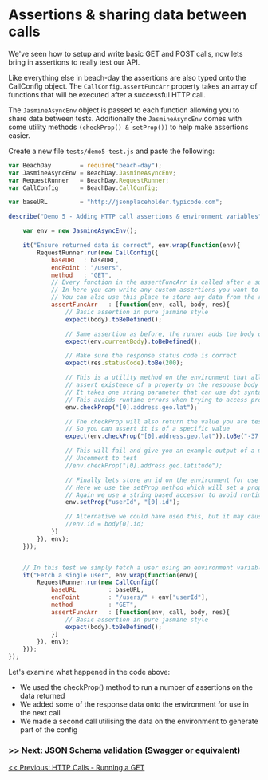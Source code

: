 # Assertions & sharing data between calls

We've seen how to setup and write basic GET and POST calls, now lets bring in assertions to really test our API.

Like everything else in beach-day the assertions are also typed onto the CallConfig object.
The `CallConfig.assertFuncArr` property takes an array of functions that will be executed after a successful HTTP call.

The `JasmineAsyncEnv` object is passed to each function allowing you to share data between tests. Additionally the `JasmineAsyncEnv` comes with some utility methods `(checkProp() & setProp())` to help make assertions easier.

Create a new file `tests/demo5-test.js` and paste the following:
```javascript
var BeachDay        = require("beach-day");
var JasmineAsyncEnv = BeachDay.JasmineAsyncEnv;
var RequestRunner   = BeachDay.RequestRunner;
var CallConfig      = BeachDay.CallConfig;

var baseURL         = "http://jsonplaceholder.typicode.com";

describe("Demo 5 - Adding HTTP call assertions & environment variables", function(){

    var env = new JasmineAsyncEnv();

    it("Ensure returned data is correct", env.wrap(function(env){
        RequestRunner.run(new CallConfig({
            baseURL  : baseURL,
            endPoint : "/users",
            method   : "GET",
            // Every function in the assertFuncArr is called after a successful (non timeout) HTTP call
            // In here you can write any custom assertions you want to make about the response
            // You can also use this place to store any data from the response onto the environment for later use
            assertFuncArr   : [function(env, call, body, res){
                // Basic assertion in pure jasmine style
                expect(body).toBeDefined();

                // Same assertion as before, the runner adds the body on the environment object
                expect(env.currentBody).toBeDefined();

                // Make sure the response status code is correct
                expect(res.statusCode).toBe(200);

                // This is a utility method on the environment that allows us to
                // assert existence of a property on the response body
                // It takes one string parameter that can use dot syntax and array selectors
                // This avoids runtime errors when trying to access properties that don't exist
                env.checkProp("[0].address.geo.lat");

                // The checkProp will also return the value you are testing, if it exists
                // So you can assert it is of a specific value
                expect(env.checkProp("[0].address.geo.lat")).toBe("-37.3159");

                // This will fail and give you an example output of a missing expected parameter
                // Uncomment to test
                //env.checkProp("[0].address.geo.latitude");

                // Finally lets store an id on the environment for use in a later test
                // Here we use the setProp method which will set a property on the environment if it exists in the data
                // Again we use a string based accessor to avoid runtime errors
                env.setProp("userId", "[0].id");

                // Alternative we could have used this, but it may cause a runtime error if there are no users returned
                //env.id = body[0].id;
            }]
        }), env);
    }));


    // In this test we simply fetch a user using an environment variable and ensure a result
    it("Fetch a single user", env.wrap(function(env){
        RequestRunner.run(new CallConfig({
            baseURL         : baseURL,
            endPoint        : "/users/" + env["userId"],
            method          : "GET",
            assertFuncArr   : [function(env, call, body, res){
                // Basic assertion in pure jasmine style
                expect(body).toBeDefined();
            }]
        }), env);
    }));
});
```

Let's examine what happened in the code above:
 - We used the checkProp() method to run a number of assertions on the data returned
 - We added some of the response data onto the environment for use in the next call
 - We made a second call utilising the data on the environment to generate part of the config


### [>> Next: JSON Schema validation (Swagger or equivalent)](step6.md)

[<< Previous: HTTP Calls - Running a GET](step4.md)